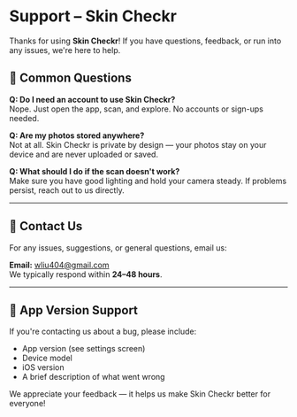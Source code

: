 # Support – Skin Checkr

Thanks for using **Skin Checkr**! If you have questions, feedback, or run into any issues, we're here to help.

## 💬 Common Questions

**Q: Do I need an account to use Skin Checkr?**  
Nope. Just open the app, scan, and explore. No accounts or sign-ups needed.

**Q: Are my photos stored anywhere?**  
Not at all. Skin Checkr is private by design — your photos stay on your device and are never uploaded or saved.

**Q: What should I do if the scan doesn't work?**  
Make sure you have good lighting and hold your camera steady. If problems persist, reach out to us directly.

---

## 📧 Contact Us

For any issues, suggestions, or general questions, email us:

**Email:** [wliu404@gmail.com](mailto:wliu404@gmail.com)  
We typically respond within **24–48 hours**.

---

## 🔧 App Version Support

If you're contacting us about a bug, please include:
- App version (see settings screen)
- Device model
- iOS version
- A brief description of what went wrong

We appreciate your feedback — it helps us make Skin Checkr better for everyone!
